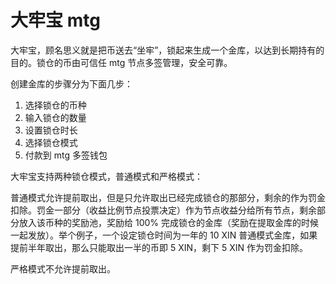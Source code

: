 # 大牢宝 mtg

大牢宝，顾名思义就是把币送去“坐牢”，锁起来生成一个金库，以达到长期持有的目的。锁仓的币由可信任 mtg 节点多签管理，安全可靠。

创建金库的步骤分为下面几步：

1. 选择锁仓的币种
2. 输入锁仓的数量
3. 设置锁仓时长
4. 选择锁仓模式
5. 付款到 mtg 多签钱包

大牢宝支持两种锁仓模式，普通模式和严格模式：

普通模式允许提前取出，但是只允许取出已经完成锁仓的那部分，剩余的作为罚金扣除。罚金一部分（收益比例节点投票决定）作为节点收益分给所有节点，剩余部分放入该币种的奖励池，奖励给 100% 完成锁仓的金库（奖励在提取金库的时候一起发放）。举个例子，一个设定锁仓时间为一年的 10 XIN 普通模式金库，如果提前半年取出，那么只能取出一半的币即 5 XIN，剩下 5 XIN 作为罚金扣除。

严格模式不允许提前取出。

